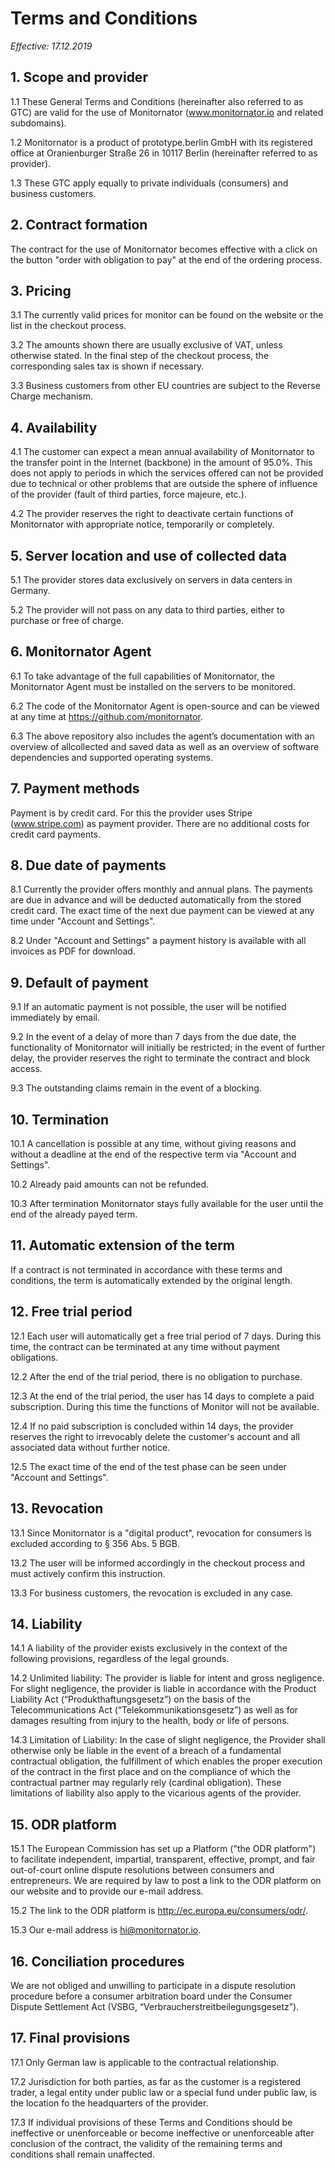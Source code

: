 # Terms and Conditions

*Effective: 17.12.2019*

## 1. Scope and provider

1.1 These General Terms and Conditions (hereinafter also referred to as GTC) are valid for the use of Monitornator (www.monitornator.io and related subdomains).

1.2 Monitornator is a product of prototype.berlin GmbH with its registered office at Oranienburger Straße 26 in 10117 Berlin (hereinafter referred to as provider).

1.3 These GTC apply equally to private individuals (consumers) and business customers.

## 2. Contract formation

The contract for the use of Monitornator becomes effective with a click on the button "order with obligation to pay" at the end of the ordering process.

## 3. Pricing

3.1 The currently valid prices for monitor can be found on the website or the list in the checkout process.

3.2 The amounts shown there are usually exclusive of VAT, unless otherwise stated. In the final step of the checkout process, the corresponding sales tax is shown if necessary.

3.3 Business customers from other EU countries are subject to the Reverse Charge mechanism.

## 4. Availability

4.1 The customer can expect a mean annual availability of Monitornator to the transfer point in the Internet (backbone) in the amount of 95.0%. This does not apply to periods in which the services offered can not be provided due to technical or other problems that are outside the sphere of influence of the provider (fault of third parties, force majeure, etc.).

4.2 The provider reserves the right to deactivate certain functions of Monitornator with appropriate notice, temporarily or completely.

## 5. Server location and use of collected data

5.1 The provider stores data exclusively on servers in data centers in Germany.

5.2 The provider will not pass on any data to third parties, either to purchase or free of charge.

## 6. Monitornator Agent

6.1 To take advantage of the full capabilities of Monitornator, the Monitornator Agent must be installed on the servers to be monitored.

6.2 The code of the Monitornator Agent is open-source and can be viewed at any time at <a href="https://github.com/monitornator" target="_blank">https://github.com/monitornator</a>.

6.3 The above repository also includes the agent’s documentation with an overview of allcollected and saved data as well as an overview of software dependencies and supported operating systems.

## 7. Payment methods

Payment is by credit card. For this the provider uses Stripe (<a href="http://www.stripe.com" target="_blank">www.stripe.com</a>) as payment provider. There are no additional costs for credit card payments.

## 8. Due date of payments

8.1 Currently the provider offers monthly and annual plans. The payments are due in advance and will be deducted automatically from the stored credit card. The exact time of the next due payment can be viewed at any time under "Account and Settings".

8.2 Under "Account and Settings" a payment history is available with all invoices as PDF for download.

## 9. Default of payment

9.1 If an automatic payment is not possible, the user will be notified immediately by email.

9.2 In the event of a delay of more than 7 days from the due date, the functionality of Monitornator will initially be restricted; in the event of further delay, the provider reserves the right to terminate the contract and block access.

9.3 The outstanding claims remain in the event of a blocking.

## 10. Termination

10.1 A cancellation is possible at any time, without giving reasons and without a deadline at the end of the respective term via "Account and Settings".

10.2 Already paid amounts can not be refunded.

10.3 After termination Monitornator stays fully available for the user until the end of the already payed term.

## 11. Automatic extension of the term

If a contract is not terminated in accordance with these terms and conditions, the term is automatically extended by the original length.

## 12. Free trial period

12.1 Each user will automatically get a free trial period of 7 days. During this time, the contract can be terminated at any time without payment obligations.

12.2 After the end of the trial period, there is no obligation to purchase.

12.3 At the end of the trial period, the user has 14 days to complete a paid subscription. During this time the functions of Monitor will not be available.

12.4 If no paid subscription is concluded within 14 days, the provider reserves the right to irrevocably delete the customer's account and all associated data without further notice.

12.5 The exact time of the end of the test phase can be seen under "Account and Settings".<br>

## 13. Revocation

13.1 Since Monitornator is a "digital product", revocation for consumers is excluded according to § 356 Abs. 5 BGB.

13.2 The user will be informed accordingly in the checkout process and must actively confirm this instruction.

13.3 For business customers, the revocation is excluded in any case.

## 14. Liability

14.1 A liability of the provider exists exclusively in the context of the following provisions, regardless of the legal grounds.

14.2 Unlimited liability: The provider is liable for intent and gross negligence. For slight negligence, the provider is liable in accordance with the Product Liability Act (“Produkthaftungsgesetz”) on the basis of the Telecommunications Act (“Telekommunikationsgesetz”) as well as for damages resulting from injury to the health, body or life of persons.

14.3 Limitation of Liability: In the case of slight negligence, the Provider shall otherwise only be liable in the event of a breach of a fundamental contractual obligation, the fulfillment of which enables the proper execution of the contract in the first place and on the compliance of which the contractual partner may regularly rely (cardinal obligation). These limitations of liability also apply to the vicarious agents of the provider.

## 15. ODR platform

15.1 The European Commission has set up a Platform ("the ODR platform") to facilitate independent, impartial, transparent, effective, prompt, and fair out-of-court online dispute resolutions between consumers and entrepreneurs. We are required by law to post a link to the ODR platform on our website and to provide our e-mail address.

15.2 The link to the ODR platform is <a href="http://ec.europa.eu/consumers/odr/" target="_blank">http://ec.europa.eu/consumers/odr/</a>.

15.3 Our e-mail address is hi@monitornator.io.

## 16. Conciliation procedures

We are not obliged and unwilling to participate in a dispute resolution procedure before a consumer arbitration board under the Consumer Dispute Settlement Act (VSBG, “Verbraucherstreitbeilegungsgesetz”).

## 17. Final provisions

17.1 Only German law is applicable to the contractual relationship.

17.2 Jurisdiction for both parties, as far as the customer is a registered trader, a legal entity under public law or a special fund under public law, is the location fo the headquarters of the provider.

17.3 If individual provisions of these Terms and Conditions should be ineffective or unenforceable or become ineffective or unenforceable after conclusion of the contract, the validity of the remaining terms and conditions shall remain unaffected.